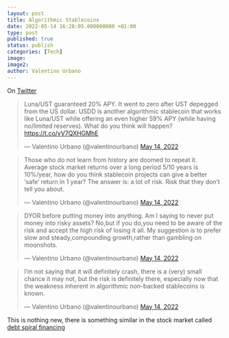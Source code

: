 ```yaml
---
layout: post
title: Algorithmic Stablecoins
date: 2022-05-14 16:28:05.000000000 +01:00
type: post
published: true
status: publish
categories: [Tech]
image:
image2:
author: Valentino Urbano
---
```


On [Twitter][1]

<blockquote class="twitter-tweet" data-dnt="true"><p lang="en" dir="ltr">Luna/UST guaranteed 20% APY. It went to zero after UST depegged from the US dollar. USDD is another algorithmic stablecoin that works like Luna/UST while offering an even higher 59% APY (while having no/limited reserves). What do you think will happen? <a href="https://t.co/vV7QXHGMhE">https://t.co/vV7QXHGMhE</a></p>&mdash; Valentino Urbano (@valentinourbano) <a href="https://twitter.com/valentinourbano/status/1525524548673802241?ref_src=twsrc%5Etfw">May 14, 2022</a></blockquote> <script async src="https://platform.twitter.com/widgets.js" charset="utf-8"></script>

<blockquote class="twitter-tweet" data-conversation="none" data-dnt="true"><p lang="en" dir="ltr">Those who do not learn from history are doomed to repeat it. <br>Average stock market returns over a long period 5/10 years is 10%/year, how do you think stablecoin projects can give a better ‘safe’ return in 1 year? The answer is: a lot of risk. Risk that they don’t tell you about.</p>&mdash; Valentino Urbano (@valentinourbano) <a href="https://twitter.com/valentinourbano/status/1525524550695505921?ref_src=twsrc%5Etfw">May 14, 2022</a></blockquote> <script async src="https://platform.twitter.com/widgets.js" charset="utf-8"></script>
<blockquote class="twitter-tweet" data-conversation="none" data-dnt="true"><p lang="en" dir="ltr">DYOR before putting money into anything. Am I saying to never put money into risky assets? No,but if you do,you need to be aware of the risk and accept the high risk of losing it all. My suggestion is to prefer slow and steady,compounding growth,rather than gambling on moonshots.</p>&mdash; Valentino Urbano (@valentinourbano) <a href="https://twitter.com/valentinourbano/status/1525524552184434690?ref_src=twsrc%5Etfw">May 14, 2022</a></blockquote> <script async src="https://platform.twitter.com/widgets.js" charset="utf-8"></script>

<blockquote class="twitter-tweet" data-conversation="none" data-dnt="true"><p lang="en" dir="ltr">I’m not saying that it will definitely crash, there is a (very) small chance it may not, but the risk is definitely there, especially now that the weakness inherent in algorithmic non-backed stablecoins is known.</p>&mdash; Valentino Urbano (@valentinourbano) <a href="https://twitter.com/valentinourbano/status/1525524553815969792?ref_src=twsrc%5Etfw">May 14, 2022</a></blockquote> <script async src="https://platform.twitter.com/widgets.js" charset="utf-8"></script>

This is nothing new, there is something similar in the stock market called [debt spiral financing][2]

[1]: /
[2]: https://en.wikipedia.org/wiki/Death_spiral_financing